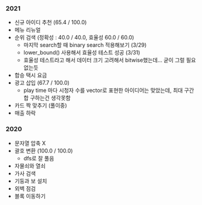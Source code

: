 ### 2021
- 신규 아이디 추천 (65.4 / 100.0)
- 메뉴 리뉴얼
- 순위 검색 (정확성 : 40.0 / 40.0, 효율성 60.0 / 60.0)   
    - 마지막 search할 때 binary search 적용해보기 (3/29)
    - lower_bound() 사용해서 효율성 테스트 성공 (3/31)
    - 효율성 테스트라고 해서 데이터 크기 고려해서 bitwise했는데... 굳이 그럴 필요 없는듯
- 합승 택시 요금
- 광고 삽입 (67.7 / 100.0)   
    - play time 마다 시청자 수를 vector로 표현한 아이디어는 맞았는데, 최대 구간합 구하는건 생각못함
- 카드 짝 맞추기 (풀이중)
- 매출 하락 

### 2020
- 문자열 압축 X
- 괄호 변환 (100.0 / 100.0)   
    - dfs로 잘 풀음
- 자물쇠와 열쇠
- 가사 검색
- 기둥과 보 설치
- 외벽 점검
- 블록 이동하기
